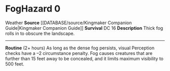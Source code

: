 ﻿---
hazard_type: Weather
id: '4'
level: '0'
name: Fog
rarity: Common
source: '[[DATABASE/source/Kingmaker Companion Guide|Kingmaker Companion Guide]]'
trait:
- '[[DATABASE/trait/Weather|Weather]]'
type: Weather Hazard

---
# Fog<span class="item-type">Hazard 0</span>

<span class="item-trait">Weather</span>
**Source** [[DATABASE/source/Kingmaker Companion Guide|Kingmaker Companion Guide]]
**Survival** DC 16
**Description** Thick fog rolls in to obscure the landscape.

---
**Routine** (2+ hours) As long as the dense fog persists, visual Perception checks have a –2 circumstance penalty. Fog causes creatures that are further than 15 feet away to be concealed, and it limits maximum visibility to 500 feet.